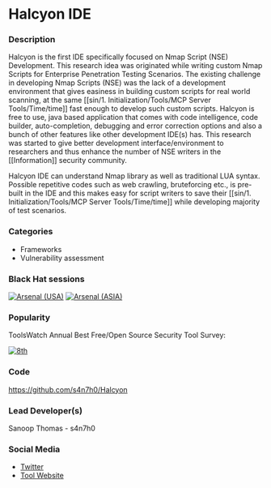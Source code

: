 
# Halcyon IDE 

### Description
Halcyon is the first IDE specifically focused on Nmap Script (NSE) Development. This research idea was originated while writing custom Nmap Scripts for Enterprise Penetration Testing Scenarios. The existing challenge in developing Nmap Scripts (NSE) was the lack of a development environment that gives easiness in building custom scripts for real world scanning, at the same [[sin/1. Initialization/Tools/MCP Server Tools/Time/time]] fast enough to develop such custom scripts. Halcyon is free to use, java based application that comes with code intelligence, code builder, auto-completion, debugging and error correction options and also a bunch of other features like other development IDE(s) has. This research was started to give better development interface/environment to researchers and thus enhance the number of NSE writers in the [[Information]] security community.

Halcyon IDE can understand Nmap library as well as traditional LUA syntax. Possible repetitive codes such as web crawling, bruteforcing etc., is pre-built in the IDE and this makes easy for script writers to save their [[sin/1. Initialization/Tools/MCP Server Tools/Time/time]] while developing majority of test scenarios.


### Categories
* Frameworks
* Vulnerability assessment

### Black Hat sessions
[![Arsenal (USA)](https://rawgit.com/toolswatch/badges/master/arsenal/usa/2016.svg)](http://www.toolswatch.org/2016/06/the-black-hat-arsenal-usa-2016-remarkable-line-up/)  [![Arsenal (ASIA)](https://rawgit.com/toolswatch/badges/master/arsenal/asia/2016.svg)](http://www.toolswatch.org/2016/03/black-hat-arsenal-asia-2016-speakers-line-up/) 

### Popularity

ToolsWatch Annual Best Free/Open Source Security Tool Survey:

[![8th](https://www.toolswatch.org/badges/toptools/2016.svg)](https://www.toolswatch.org/2017/02/2016-top-security-tools-as-voted-by-toolswatch-org-readers)
 
### Code 
https://github.com/s4n7h0/Halcyon

### Lead Developer(s)
 Sanoop Thomas - s4n7h0

### Social Media 
* [Twitter](https://twitter.com/s4n7h0)
* [Tool Website](halcyon-ide.org) 
